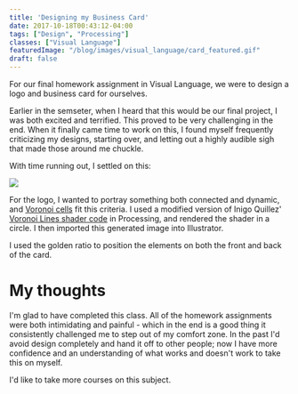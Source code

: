 ```yaml
---
title: 'Designing my Business Card'
date: 2017-10-18T00:43:12-04:00
tags: ["Design", "Processing"]
classes: ["Visual Language"]
featuredImage: "/blog/images/visual_language/card_featured.gif"
draft: false
---
```


For our final homework assignment in Visual Language, we were to design a logo and business card for ourselves.

Earlier in the semseter, when I heard that this would be our final project, I was both excited and terrified.
This proved to be very challenging in the end. When it finally came time to work on this, 
I found myself frequently criticizing my designs, starting over, and letting out a highly audible sigh that made those around me chuckle.

With time running out, I settled on this:

<img src="/blog/images/visual_language/card.png" />

For the logo, I wanted to portray something both connected and dynamic, and [Voronoi cells](https://en.wikipedia.org/wiki/Voronoi_diagram) fit this criteria.
I used a modified version of Inigo Quillez' [Voronoi Lines shader code](http://www.iquilezles.org/www/articles/voronoilines/voronoilines.htm) in Processing, and
rendered the shader in a circle. I then imported this generated image into Illustrator.

I used the golden ratio to position the elements on both the front and back of the card. 

#  My thoughts 

I'm glad to have completed this class.  All of the homework assignments were both intimidating and painful - which in the end is a good thing it consistently challenged me 
to step out of my comfort zone.  In the past I'd avoid design completely and hand it off to other people; now I have more confidence
and an understanding of what works and doesn't work to take this on myself. 

I'd like to take more courses on this subject.
